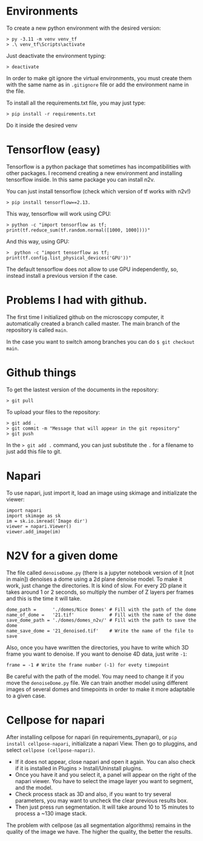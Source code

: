 # Environments

To create a new python environment with the desired version:
```{bash}
> py -3.11 -m venv venv_tf
> .\ venv_tf\Scripts\activate
```
Just deactivate the environment typing:
```
> deactivate
```
In order to make git ignore the virtual environments, you must create them with the same name as in ```.gitignore``` file or add the environment name in the file.

To install all the requirements.txt file, you may just type:
```
> pip install -r requirements.txt
```
Do it inside the desired venv


# Tensorflow (easy)

Tensorflow is a python package that sometimes has incompatibilities with other packages. I recomend creating a new environment and installing tensorflow inside. In this same package you can install n2v.

You can just install tensorflow (check which version of tf works with n2v!)
```
> pip install tensorflow==2.13.

```
This way, tensorflow will work using CPU:
```
> python -c "import tensorflow as tf; print(tf.reduce_sum(tf.random.normal([1000, 1000])))"
```
And this way, using GPU:
```
>  python -c "import tensorflow as tf; print(tf.config.list_physical_devices('GPU'))"
```
The default tensorflow does not allow to use GPU independently, so, instead install a previous version if the case.

# Problems I had with github.

The first time I initialized github on the microscopy computer, it automatically created a branch called master. The main branch of the repository is called ```main```.

In the case you want to switch among branches you can do ```$ git checkout main```.

# Github things

To get the lastest version of the documents in the repository:
```
> git pull
```

To upload your files to the repository:
```
> git add .
> git commit -m "Message that will appear in the git repository"
> git push
```
In the ```> git add .``` command, you can just substitute the ```.``` for a filename to just add this file to git.

# Napari

To use napari, just import it, load an image using skimage and initializate the viewer:
```
import napari
import skimage as sk
im = sk.io.imread('Image dir')
viewer = napari.Viewer()
viewer.add_image(im)
```

# N2V for a given dome

The file called ```denoiseDome.py``` (there is a jupyter notebook version of it [not in main]) denoises a dome using a 2d plane denoise model. To make it work, just change the directories. It is kind of slow. For every 2D plane it takes around 1 or 2 seconds, so multiply the number of Z layers per frames and this is the time it will take.
```{py}
dome_path =      './domes/Nice Domes' # Fill with the path of the dome
name_of_dome =   '21.tif'             # Fill with the name of the dome
save_dome_path = './domes/domes_n2v/' # Fill with the path to save the dome
name_save_dome = '21_denoised.tif'    # Write the name of the file to save
```
Also, once you have wwritten the directories, you have to write which 3D frame you want to denoise. If you want to denoise 4D data, just write ```-1```:
```
frame = -1 # Write the frame number (-1) for evety timepoint
```

Be careful with the path of the model. You may need to change it if you move the ```denoiseDome.py``` file. We can train another model using different images of several domes and timepoints in order to make it more adaptable to a given case.

# Cellpose for napari

After installing cellpose for napari (in requirements_pynapari), or ```pip install cellpose-napari```, initializate a napari View. Then go to pluggins, and select ```cellpose (cellpose-napari)```. 
- If it does not appear, close napari and open it again. You can also check if it is installed in Plugins > Install/Uninstall plugins.
- Once you have it and you select it, a panel will appear on the right of the napari viewer. You have to select the image layer you want to segment, and the model. 
- Check process stack as 3D and also, if you want to try several parameters, you may want to uncheck the clear previous results box.
- Then just press run segmentation. It will take around 10 to 15 minutes to process a ~130 image stack.

The problem with cellpose (as all segmentation algorithms) remains in the quality of the image we have. The higher the quality, the better the results.